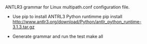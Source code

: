 ANTLR3 grammar for Linux multipath.conf configuration file.

- Use pip to install ANTRL3 Python runtimme
pip install http://www.antlr3.org/download/Python/antlr_python_runtime-3.1.3.tar.gz

- Generate grammar and run the test
make all
